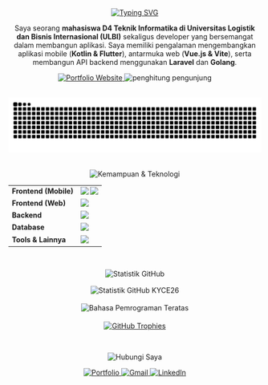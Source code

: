 <div align="center">

  <a href="https://git.io/typing-svg">
    <img src="https://readme-typing-svg.demolab.com?font=Fira+Code&weight=700&size=30&duration=4000&color=7AA2F7&center=true&vCenter=true&width=600&lines=Halo!+Saya+Muhammad+Rifky;Full-Stack+Developer;Mahasiswa+Teknik+Informatika" alt="Typing SVG" />
  </a>
  
  <p>
    Saya seorang <b>mahasiswa D4 Teknik Informatika di Universitas Logistik dan Bisnis Internasional (ULBI)</b> sekaligus developer yang bersemangat dalam membangun aplikasi. Saya memiliki pengalaman mengembangkan aplikasi mobile (<strong>Kotlin & Flutter</strong>), antarmuka web (<strong>Vue.js & Vite</strong>), serta membangun API backend menggunakan <strong>Laravel</strong> dan <strong>Golang</strong>.
  </p>

  <p>
    <a href="https://portofolio-rifky.vercel.app" target="_blank">
      <img src="https://img.shields.io/badge/Portfolio-d946ef?style=for-the-badge&logo=Vercel&logoColor=white" alt="Portfolio Website"/>
    </a>
    <img src="https://komarev.com/ghpvc/?username=KYCE26&label=Pengunjung+Profil&color=0e75b6&style=for-the-badge" alt="penghitung pengunjung" />
  </p>

</div>

<br>

<div align="center">
  <img src="https://github.com/KYCE26/KYCE26/blob/output/github-snake.svg" alt="Snake animation" />
</div>

<br>

<p align="center">
  <img src="https://img.shields.io/badge/🚀_Kemampuan_&_Teknologi-7aa2f7?style=for-the-badge&logoColor=white" alt="Kemampuan & Teknologi"/>
</p>

<table align="center">
  <tr>
    <td align="left" valign="top"><strong>Frontend (Mobile)</strong></td>
    <td align="left">
      <img src="https://skillicons.dev/icons?i=kotlin,androidstudio,flutter,dart" height="40" />
      <img src="https://cdn.jsdelivr.net/gh/devicons/devicon@latest/icons/jetpackcompose/jetpackcompose-original.svg" height="40" />
    </td>
  </tr>
  <tr>
    <td align="left" valign="top"><strong>Frontend (Web)</strong></td>
    <td align="left">
      <img src="https://skillicons.dev/icons?i=vue,vite,js,html,css,tailwindcss" height="40" />
    </td>
  </tr>
  <tr>
    <td align="left" valign="top"><strong>Backend</strong></td>
    <td align="left">
      <img src="https://skillicons.dev/icons?i=php,laravel,go" height="40" />
    </td>
  </tr>
  <tr>
    <td align="left" valign="top"><strong>Database</strong></td>
    <td align="left">
      <img src="https://skillicons.dev/icons?i=mysql,firebase" height="40" />
    </td>
  </tr>
  <tr>
    <td align="left" valign="top"><strong>Tools & Lainnya</strong></td>
    <td align="left">
      <img src="https://skillicons.dev/icons?i=git,github,postman,vscode,figma,vercel" height="40" />
    </td>
  </tr>
</table>

<br>

<p align="center">
  <img src="https://img.shields.io/badge/📊_Statistik_GitHub-bb9af7?style=for-the-badge&logoColor=white" alt="Statistik GitHub"/>
</p>

<p align="center">
  <img align="center" src="https://github-readme-stats.vercel.app/api?username=KYCE26&show_icons=true&theme=tokyonight&hide_border=true&include_all_commits=true&count_private=true&show_rank=true" alt="Statistik GitHub KYCE26" />
  <br><br>
  <img align="center" src="https://github-readme-stats.vercel.app/api/top-langs/?username=KYCE26&layout=compact&theme=tokyonight&hide_border=true" alt="Bahasa Pemrograman Teratas" />
  <br><br>
  <a href="https://github.com/ryo-ma/github-profile-trophy">
    <img align="center" src="https://github-profile-trophy.vercel.app/?username=KYCE26&theme=tokyonight&no-frame=true&no-bg=true&margin-w=4" alt="GitHub Trophies"/>
  </a>
</p>

<br>

<p align="center">
  <img src="https://img.shields.io/badge/📫_Hubungi_Saya-7dcfff?style=for-the-badge&logoColor=white" alt="Hubungi Saya"/>
</p>

<p align="center">
  <a href="https://portofolio-rifky.vercel.app" target="_blank">
    <img src="https://img.shields.io/badge/Portfolio-d946ef?style=for-the-badge&logo=vercel&logoColor=white" alt="Portfolio"/>
  </a>
  <a href="mailto:muhammad26rifky06@gmail.com" target="_blank">
    <img src="https://img.shields.io/badge/Gmail-D14836?style=for-the-badge&logo=gmail&logoColor=white" alt="Gmail"/>
  </a>
  <a href="https://www.linkedin.com/in/muhammad-rifky-71381a193/" target="_blank">
    <img src="https://img.shields.io/badge/LinkedIn-0077B5?style=for-the-badge&logo=linkedin&logoColor=white" alt="LinkedIn"/>
  </a>
</p>